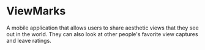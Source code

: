 # ViewMarks
A mobile application that allows users to share aesthetic views that they see out in the world. They can also look at other people's favorite view captures and leave ratings. 
